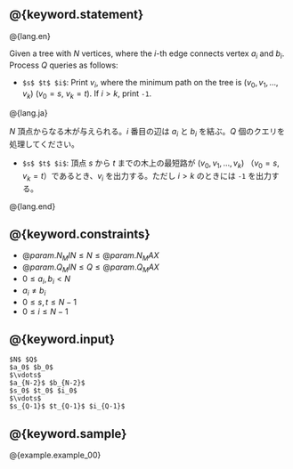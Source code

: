 ## @{keyword.statement}

@{lang.en}

Given a tree with $N$ vertices, where the $i$-th edge connects vertex $a_i$ and $b_i$. Process $Q$ queries as follows:

- `$s$ $t$ $i$`: Print $v_i$, where the minimum path on the tree is $(v_0, v_1, \ldots, v_k)$ ($v_0 = s$, $v_k = t$). If $i>k$, print `-1`.

@{lang.ja}

$N$ 頂点からなる木が与えられる。$i$ 番目の辺は $a_i$ と $b_i$ を結ぶ。$Q$ 個のクエリを処理してください。

- `$s$ $t$ $i$`: 頂点 $s$ から $t$ までの木上の最短路が $(v_0, v_1, \ldots, v_k)$ （$v_0 = s$, $v_k = t$）であるとき、$v_i$ を出力する。ただし $i > k$ のときには `-1` を出力する。

@{lang.end}


## @{keyword.constraints}

- $@{param.N_MIN} \leq N \leq @{param.N_MAX}$
- $@{param.Q_MIN} \leq Q \leq @{param.Q_MAX}$
- $0 \leq a_i, b_i < N$
- $a_i \neq b_i$
- $0 \leq s, t \leq N - 1$
- $0 \leq i \leq N - 1$

## @{keyword.input}

~~~
$N$ $Q$
$a_0$ $b_0$
$\vdots$
$a_{N-2}$ $b_{N-2}$
$s_0$ $t_0$ $i_0$
$\vdots$
$s_{Q-1}$ $t_{Q-1}$ $i_{Q-1}$
~~~

## @{keyword.sample}

@{example.example_00}
